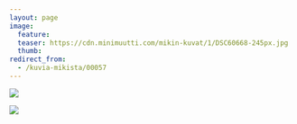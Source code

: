 ```yaml
---
layout: page
image:
  feature:
  teaser: https://cdn.minimuutti.com/mikin-kuvat/1/DSC60668-245px.jpg
  thumb:
redirect_from:
  - /kuvia-mikista/00057
---
```


![](https://cdn.minimuutti.com/mikin-kuvat/1/DSC60668-800px.jpg)

![](https://cdn.minimuutti.com/mikin-kuvat/1/DSC42767-800px.jpg)
